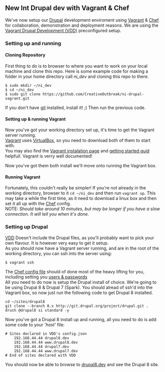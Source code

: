 ## New Int Drupal dev with Vagrant & Chef
We've now setup our [Drupal][2] development enviroment using [Vagrant][1] & [Chef][3] for collaboration, demonstration and deployment reasons. We are using the [Vagrant Drupal Development (VDD)][9] preconfigured setup.
### Setting up and running
#### Cloning Repository
First thing to do is to browser to where you want to work on your local machine and clone this repo. Here is some example code for making a folder in your home directory call *ni_dev* and cloning this repo to there.
```shell
$ sudo mkdir ~/ni_dev
$ cd ~/ni_dev
$ sudo git clone https://github.com/CreativeOutbreak/ni-drupal-vagrant.git
```
If you don't have [git][4] installed, install it! ;)
Then run the previous code.
#### Setting up & running Vagrant
Now you've got your working directory set up, it's time to get the Vagrant server running.  
[Vagrant][6] uses [VirtualBox][5], so you need to download both of them to start with.  
You may also find the [Vagrant instalation page][7] and [getting started guid][8] helpfull.  Vagrant is verry well documented!

Now you've got them both install we'll move onto running the Vagrant box.

#### Running Vagrant
Fortunately, this couldn't really be simpler!  If you're not already in the working directory, browser to it `cd ~/ni_dev` and then run `vagrant up`. This may take a while the first time, as it need to download a linux box and then set it all up with the [Chef][3] config.  
NOTE: *Should take around 10 minutes, but may be longer if you have a slow connection.  It will tell you when it's done.*

### Setting up Drupal
[VDD][9] Doesn't include the Drupal files, as you'll probably want to pick your own flavour.  It is however very easy to get it setup.  
As you should now have a Vagrant server running, and are in the root of the working directory, you can ssh into the server using:
```
$ vagrant ssh
```
The [Chef config file][10] should of done most of the heavy lifting for you, including setting you [users & passwords][11]  
All you need to do now is setup the Drupal install of choice.  We're going to be using Drupal 8 & Drupal 7 (Spark).
You should alread of ssh'd into the Vagrant box, so now just run the following code to get Drupal 8 installed.
```
cd ~/sites/drupal8
git clone --branch 8.x http://git.drupal.org/project/drupal.git .
drush @drupal8 si standard -y
```
Now you've got a Drupal 8 install up and running, all you need to do is add some code to your *'host'* file:
```
# Sites declared in VDD's config.json
    192.168.44.44 drupal8.dev
    192.168.44.44 www.drupal8.dev
    192.168.44.44 drupal7.dev
    192.168.44.44 www.drupal7.dev
# End of sites declared with VDD
```

You should now be able to browse to [drupal8.dev][12] and see the Drupal 8 site.


[1]: http://www.vagrantup.com/      "Vagrant - Main site"
[2]: https://www.drupal.org/       "Dupal - Main site"
[3]: http://www.getchef.com/         "Chef - Main site"
[4]: http://git-scm.com/            "Git - Main site"
[5]: https://www.virtualbox.org/wiki/Downloads      "VirtualBox - Download page"
[6]: http://www.vagrantup.com/downloads.html        "Vagrant - Dowload page"
[7]: http://docs.vagrantup.com/v2/installation/index.html       "Vagrant - Install page"
[8]: http://docs.vagrantup.com/v2/getting-started/index.html    "Vagrant - Getting started"
[9]: https://www.drupal.org/node/2008758                        "VDD - Documentation"
[10]: https://github.com/CreativeOutbreak/ni-drupal-vagrant/blob/master/config.json "Chef config - Default"
[11]: https://github.com/CreativeOutbreak/ni-drupal-vagrant/blob/master/config.json#L16-L38 "Chef - Drupal config"
[12]: http://drupal8.dev
"Drupal 8 install - Local Vagrant Box"
